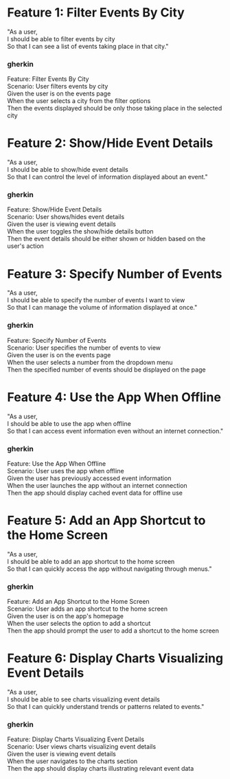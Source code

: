 # Feature 1: Filter Events By City
"As a user,<br>
I should be able to filter events by city<br>
So that I can see a list of events taking place in that city."<br>

### gherkin
Feature: Filter Events By City <br>
Scenario: User filters events by city<br>
    Given the user is on the events page<br>
    When the user selects a city from the filter options<br>
    Then the events displayed should be only those taking place in the selected city<br>

# Feature 2: Show/Hide Event Details
"As a user,<br>
I should be able to show/hide event details<br>
So that I can control the level of information displayed about an event."<br>

### gherkin
Feature: Show/Hide Event Details<br>
Scenario: User shows/hides event details<br>
    Given the user is viewing event details<br>
    When the user toggles the show/hide details button<br>
    Then the event details should be either shown or hidden based on the user's action<br>


# Feature 3: Specify Number of Events
"As a user,<br>
I should be able to specify the number of events I want to view<br>
So that I can manage the volume of information displayed at once."<br>

### gherkin
Feature: Specify Number of Events<br>
Scenario: User specifies the number of events to view<br>
    Given the user is on the events page<br>
    When the user selects a number from the dropdown menu<br>
    Then the specified number of events should be displayed on the page<br>


# Feature 4: Use the App When Offline
"As a user,<br>
I should be able to use the app when offline<br>
So that I can access event information even without an internet connection."<br>

### gherkin
Feature: Use the App When Offline<br>
Scenario: User uses the app when offline<br>
    Given the user has previously accessed event information<br>
    When the user launches the app without an internet connection<br>
    Then the app should display cached event data for offline use<br>


# Feature 5: Add an App Shortcut to the Home Screen
"As a user,<br>
I should be able to add an app shortcut to the home screen<br>
So that I can quickly access the app without navigating through menus."<br>

### gherkin
Feature: Add an App Shortcut to the Home Screen<br>
Scenario: User adds an app shortcut to the home screen<br>
    Given the user is on the app's homepage<br>
    When the user selects the option to add a shortcut<br>
    Then the app should prompt the user to add a shortcut to the home screen<br>


# Feature 6: Display Charts Visualizing Event Details
"As a user,<br>
I should be able to see charts visualizing event details<br>
So that I can quickly understand trends or patterns related to events."<br>

### gherkin
Feature: Display Charts Visualizing Event Details<br>
Scenario: User views charts visualizing event details<br>
    Given the user is viewing event details<br>
    When the user navigates to the charts section<br>
    Then the app should display charts illustrating relevant event data<br>






